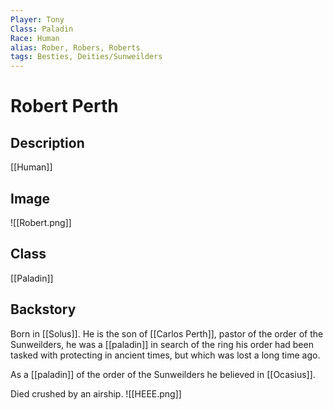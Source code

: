 ```yaml
---
Player: Tony
Class: Paladin
Race: Human
alias: Rober, Robers, Roberts
tags: Besties, Deities/Sunweilders
---
```

# Robert Perth
## Description
[[Human]]
## Image
![[Robert.png]]
## Class
[[Paladin]]
## Backstory
Born in [[Solus]]. He is the son of [[Carlos Perth]], pastor of the order of the Sunweilders, he was a [[paladin]] in search of the ring his order had been tasked with protecting in ancient times, but which was lost a long time ago. 

As a [[paladin]] of the order of the Sunweilders he believed in [[Ocasius]].

Died crushed by an airship.
![[HEEE.png]]